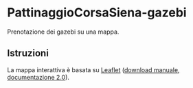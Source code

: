 # PattinaggioCorsaSiena-gazebi

Prenotazione dei gazebi su una mappa.

## Istruzioni

La mappa interattiva è basata su [Leaflet](https://leafletjs.com/) ([download manuale](https://github.com/Leaflet/Leaflet/releases), [documentazione 2.0](https://leafletjs.com/reference-2.0.0.html)).
